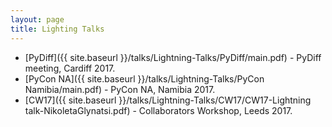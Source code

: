 ```yaml
---
layout: page
title: Lighting Talks
---
```


+ [PyDiff]({{ site.baseurl }}/talks/Lightning-Talks/PyDiff/main.pdf) - PyDiff meeting, Cardiff 2017.
+ [PyCon NA]({{ site.baseurl }}/talks/Lightning-Talks/PyCon Namibia/main.pdf) - PyCon NA, Namibia 2017.
+ [CW17]({{ site.baseurl }}/talks/Lightning-Talks/CW17/CW17-Lightning talk-NikoletaGlynatsi.pdf) -
Collaborators Workshop, Leeds 2017.